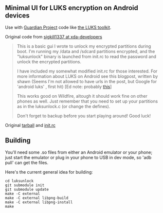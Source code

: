 Minimal UI for LUKS encryption on Android devices
--------

Use with [Guardian Project](https://github.com/guardianproject) code like [the LUKS toolkit](https://github.com/guardianproject/LUKS).

Original code from [sigkill1337 at xda-developers](http://forum.xda-developers.com/showthread.php?t=866131)

> This is a basic gui I wrote to unlock my encrypted partitions during boot.
> I'm running my /data and /sdcard partitions encrypted, and the "luksunlock"
> binary is launched from init.rc to read the password and unlock the
> encrypted partitions.
> 
> I have included my somewhat modified init.rc for those interested.  For more
> information about LUKS on Android see this blogpost, written by shawn (Seems
> I'm not allowed to have urls in the post, but Google for 'android luks' ,
> first hit) \[Ed note: probably [this](https://androidvoid.wordpress.com/2009/09/30/android-encryption-using-cryptsetup-and-luks/)\]
> 
> This works good on Wildfire, altough it should work fine on other phones as
> well. Just remember that you need to set up your partitions as in the
> luksunlock.c (or change the defines).
> 
> Don't forget to backup before you start playing around!
> Good luck!

Original [tarball](http://forum.xda-developers.com/attachment.php?attachmentid=459501&d=1291847781) and [init.rc](http://forum.xda-developers.com/attachment.php?attachmentid=459500&d=1291847781)


Building
--------

You'll need some .so files from either an Android emulator or your phone; just
start the emulator or plug in your phone to USB in dev mode, so 'adb pull' can
get the files.

Here's the current general idea for building:

    cd luksunlock
    git submodule init
    git submodule update
    make -C external
    make -C external libpng-build
    make -C external libpng-install
    make
